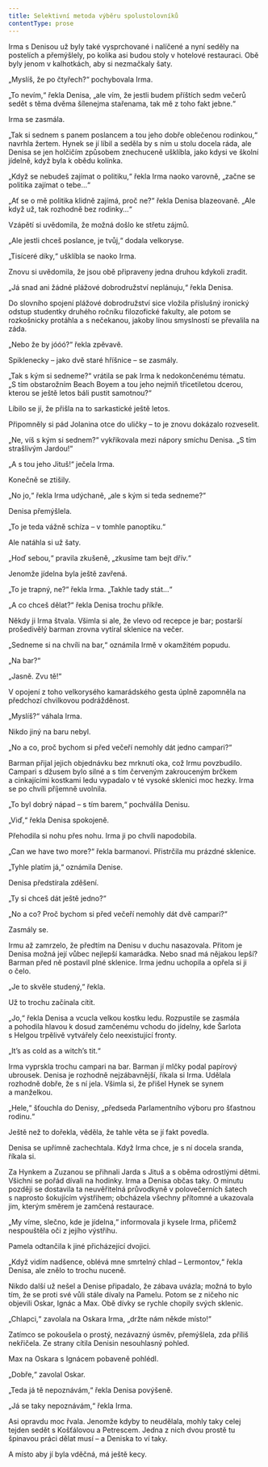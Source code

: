 ```yaml
---
title: Selektivní metoda výběru spolustolovníků
contentType: prose
---
```


Irma s Denisou už byly také vysprchované i nalíčené a nyní seděly na postelích a přemýšlely, po kolika asi budou stoly v hotelové restauraci. Obě byly jenom v kalhotkách, aby si nezmačkaly šaty.

  

„Myslíš, že po čtyřech?“ pochybovala Irma.

„To nevím,“ řekla Denisa, „ale vím, že jestli budem příštích sedm večerů sedět s těma dvěma šílenejma stařenama, tak mě z toho fakt jebne.“

Irma se zasmála.

„Tak si sednem s panem poslancem a tou jeho dobře oblečenou rodinkou,“ navrhla žertem. Hynek se jí líbil a seděla by s ním u stolu docela ráda, ale Denisa se jen holčičím způsobem znechuceně ušklíbla, jako kdysi ve školní jídelně, když byla k obědu kolínka.

„Když se nebudeš zajímat o politiku,“ řekla Irma naoko varovně, „začne se politika zajímat o tebe…“

„Ať se o mě politika klidně zajímá, proč ne?“ řekla Denisa blazeovaně. „Ale když už, tak rozhodně bez rodinky…“

Vzápětí si uvědomila, že možná došlo ke střetu zájmů.

„Ale jestli chceš poslance, je tvůj,“ dodala velkoryse.

„Tisíceré díky,“ ušklíbla se naoko Irma.

Znovu si uvědomila, že jsou obě připraveny jedna druhou kdykoli zradit.

„Já snad ani žádné plážové dobrodružství neplánuju,“ řekla Denisa.

Do slovního spojení plážové dobrodružství sice vložila příslušný ironický odstup studentky druhého ročníku filozofické fakulty, ale potom se rozkošnicky protáhla a s nečekanou, jakoby línou smysl­ností se převalila na záda.

„Nebo že by jóóó?“ řekla zpěvavě.

Spiklenecky – jako dvě staré hříšnice – se zasmály.

„Tak s kým si sedneme?“ vrátila se pak Irma k nedokončenému tématu. „S tím obstarožním Beach Boyem a tou jeho nejmíň třicetiletou dcerou, kterou se ještě letos báli pustit samotnou?“

Líbilo se jí, že přišla na to sarkastické ještě letos.

Připomněly si pád Jolanina otce do uličky – to je znovu dokázalo rozveselit.

„Ne, víš s kým si sednem?“ vykřikovala mezi nápory smíchu Denisa. „S tím strašlivým Jardou!“

„A s tou jeho Jituš!“ ječela Irma.

Konečně se ztišily.

„No jo,“ řekla Irma udýchaně, „ale s kým si teda sedneme?“

Denisa přemýšlela.

„To je teda vážně schíza – v tomhle panoptiku.“

Ale natáhla si už šaty.

„Hoď sebou,“ pravila zkušeně, „zkusíme tam bejt dřív.“

Jenomže jídelna byla ještě zavřená.

„To je trapný, ne?“ řekla Irma. „Takhle tady stát…“

„A co chceš dělat?“ řekla Denisa trochu příkře.

Někdy ji Irma štvala. Všimla si ale, že vlevo od recepce je bar; postarší prošedivělý barman zrovna vytíral sklenice na večer.

„Sedneme si na chvíli na bar,“ oznámila Irmě v okamžitém popudu.

„Na bar?“

„Jasně. Zvu tě!“

V opojení z toho velkorysého kamarádského gesta úplně zapomněla na předchozí chvilkovou podrážděnost.

„Myslíš?“ váhala Irma.

Nikdo jiný na baru nebyl.

„No a co, proč bychom si před večeří nemohly dát jedno campari?“

Barman přijal jejich objednávku bez mrknutí oka, což Irmu povzbudilo. Campari s džusem bylo silné a s tím červeným zakrouceným brčkem a cinkajícími kostkami ledu vypadalo v té vysoké sklenici moc hezky. Irma se po chvíli příjemně uvolnila.

„To byl dobrý nápad – s tím barem,“ pochválila Denisu.

„Viď,“ řekla Denisa spokojeně.

Přehodila si nohu přes nohu. Irma ji po chvíli napodobila.

„Can we have two more?“ řekla barmanovi. Přistrčila mu prázdné sklenice.

„Tyhle platím já,“ oznámila Denise.

Denisa předstírala zděšení.

„Ty si chceš dát ještě jedno?“

„No a co? Proč bychom si před večeří nemohly dát dvě campari?“

Zasmály se.

Irmu až zamrzelo, že předtím na Denisu v duchu nasazovala. Přitom je Denisa možná její vůbec nejlepší kamarádka. Nebo snad má nějakou lepší? Barman před ně postavil plné sklenice. Irma jednu uchopila a opřela si ji o čelo.

„Je to skvěle studený,“ řekla.

Už to trochu začínala cítit.

„Jo,“ řekla Denisa a vcucla velkou kostku ledu. Rozpustile se zasmála a pohodila hlavou k dosud zamčenému vchodu do jídelny, kde Šarlota s Helgou trpělivě vytvářely čelo neexistující fronty.

„It’s as cold as a witch’s tit.“

Irma vyprskla trochu campari na bar. Barman jí mlčky podal papírový ubrousek. Denisa je rozhodně nejzábavnější, říkala si Irma. Udělala rozhodně dobře, že s ní jela. Všimla si, že přišel Hynek se synem a manželkou.

„Hele,“ šťouchla do Denisy, „předseda Parlamentního výboru pro šťastnou rodinu.“

Ještě než to dořekla, věděla, že tahle věta se jí fakt povedla.

Denisa se upřímně zachechtala. Když Irma chce, je s ní docela sranda, říkala si.

Za Hynkem a Zuzanou se přihnali Jarda s Jituš a s oběma odrostlými dětmi. Všichni se pořád dívali na hodinky. Irma a Denisa občas taky. O minutu později se dostavila ta neuvěřitelná průvodkyně v polovečerních šatech s naprosto šokujícím výstřihem; obcházela všechny přítomné a ukazovala jim, kterým směrem je zamčená restaurace.

„My víme, slečno, kde je jídelna,“ informovala ji kysele Irma, přičemž nespouštěla oči z jejího výstřihu.

Pamela odtančila k jiné přicházející dvojici.

„Když vidím nadšence, oblévá mne smrtelný chlad – Lermontov,“ řekla Denisa, ale znělo to trochu nuceně.

Nikdo další už nešel a Denise připadalo, že zábava uvázla; možná to bylo tím, že se proti své vůli stále dívaly na Pamelu. Potom se z ničeho nic objevili Oskar, Ignác a Max. Obě dívky se rychle chopily svých sklenic.

„Chlapci,“ zavolala na Oskara Irma, „držte nám někde místo!“

Zatímco se pokoušela o prostý, nezávazný úsměv, přemýšlela, zda příliš nekřičela. Ze strany cítila Denisin nesouhlasný pohled.

Max na Oskara s Ignácem pobaveně pohlédl.

„Dobře,“ zavolal Oskar.

„Teda já tě nepoznávám,“ řekla Denisa povýšeně.

„Já se taky nepoznávám,“ řekla Irma.

Asi opravdu moc řvala. Jenomže kdyby to neudělala, mohly taky celej tejden sedět s Košťálovou a Petrescem. Jedna z nich dvou prostě tu špinavou práci dělat musí – a Deniska to ví taky.

A místo aby jí byla vděčná, má ještě kecy.
